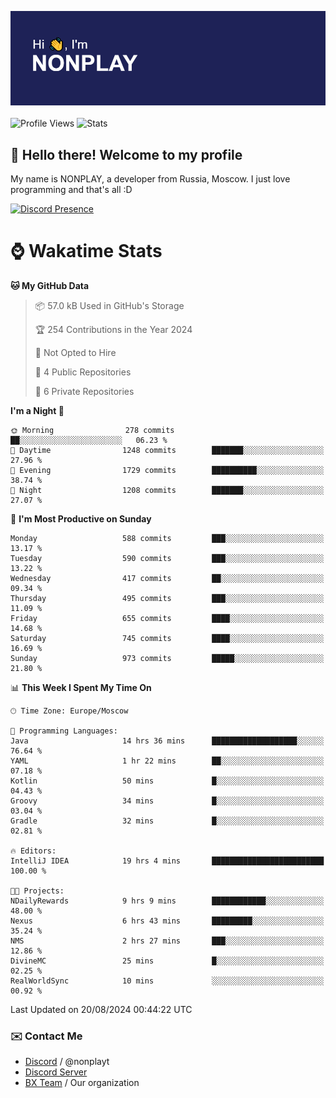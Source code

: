 ![Discord Presence](./header.png)
<br></br>
![Profile Views](https://komarev.com/ghpvc/?username=NONPLAYT&color=blue&style=for-the-badge)
![Stats](https://img.shields.io/badge/0%25-OPTIMIZED-orange?style=for-the-badge)


## :wave: Hello there! Welcome to my profile

My name is NONPLAY, a developer from Russia, Moscow. I just love programming and that's all :D

[![Discord Presence](https://lanyard.cnrad.dev/api/597087584090587177?showDisplayName=true)](https://discord.com/users/597087584090587177) 

# ⌚ Wakatime Stats

<!--START_SECTION:waka-->
**🐱 My GitHub Data** 

> 📦 57.0 kB Used in GitHub's Storage 
 > 
> 🏆 254 Contributions in the Year 2024
 > 
> 🚫 Not Opted to Hire
 > 
> 📜 4 Public Repositories 
 > 
> 🔑 6 Private Repositories 
 > 
**I'm a Night 🦉** 

```text
🌞 Morning                278 commits         ██░░░░░░░░░░░░░░░░░░░░░░░   06.23 % 
🌆 Daytime                1248 commits        ███████░░░░░░░░░░░░░░░░░░   27.96 % 
🌃 Evening                1729 commits        ██████████░░░░░░░░░░░░░░░   38.74 % 
🌙 Night                  1208 commits        ███████░░░░░░░░░░░░░░░░░░   27.07 % 
```
📅 **I'm Most Productive on Sunday** 

```text
Monday                   588 commits         ███░░░░░░░░░░░░░░░░░░░░░░   13.17 % 
Tuesday                  590 commits         ███░░░░░░░░░░░░░░░░░░░░░░   13.22 % 
Wednesday                417 commits         ██░░░░░░░░░░░░░░░░░░░░░░░   09.34 % 
Thursday                 495 commits         ███░░░░░░░░░░░░░░░░░░░░░░   11.09 % 
Friday                   655 commits         ████░░░░░░░░░░░░░░░░░░░░░   14.68 % 
Saturday                 745 commits         ████░░░░░░░░░░░░░░░░░░░░░   16.69 % 
Sunday                   973 commits         █████░░░░░░░░░░░░░░░░░░░░   21.80 % 
```


📊 **This Week I Spent My Time On** 

```text
🕑︎ Time Zone: Europe/Moscow

💬 Programming Languages: 
Java                     14 hrs 36 mins      ███████████████████░░░░░░   76.64 % 
YAML                     1 hr 22 mins        ██░░░░░░░░░░░░░░░░░░░░░░░   07.18 % 
Kotlin                   50 mins             █░░░░░░░░░░░░░░░░░░░░░░░░   04.43 % 
Groovy                   34 mins             █░░░░░░░░░░░░░░░░░░░░░░░░   03.04 % 
Gradle                   32 mins             █░░░░░░░░░░░░░░░░░░░░░░░░   02.81 % 

🔥 Editors: 
IntelliJ IDEA            19 hrs 4 mins       █████████████████████████   100.00 % 

🐱‍💻 Projects: 
NDailyRewards            9 hrs 9 mins        ████████████░░░░░░░░░░░░░   48.00 % 
Nexus                    6 hrs 43 mins       █████████░░░░░░░░░░░░░░░░   35.24 % 
NMS                      2 hrs 27 mins       ███░░░░░░░░░░░░░░░░░░░░░░   12.86 % 
DivineMC                 25 mins             █░░░░░░░░░░░░░░░░░░░░░░░░   02.25 % 
RealWorldSync            10 mins             ░░░░░░░░░░░░░░░░░░░░░░░░░   00.92 % 
```


 Last Updated on 20/08/2024 00:44:22 UTC
<!--END_SECTION:waka-->

### ✉️ Contact Me

- [Discord](https://discord.com/users/597087584090587177) / @nonplayt
- [Discord Server](https://discord.gg/p7cxhw7E2M)
- [BX Team](https://github.com/BX-Team) / Our organization
